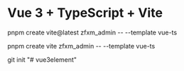 # Vue 3 + TypeScript + Vite

pnpm create vite@latest zfxm_admin -- --template vue-ts

pnpm create vite zfxm_admin  -- --template vue-ts


git init
 "# vue3element" 
